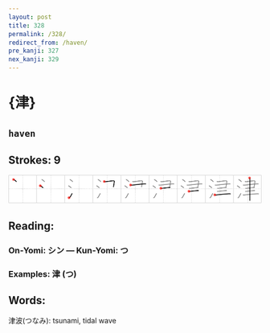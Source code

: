 ```yaml
---
layout: post
title: 328
permalink: /328/
redirect_from: /haven/
pre_kanji: 327
nex_kanji: 329
---
```


# {津}

## `haven`

## Strokes: 9

<div class="stroke"><img src="../images/E6B4A5.png" /></div>

## Reading:

### On-Yomi: シン &mdash; Kun-Yomi: つ

### Examples: 津 (つ)

## Words:

津波(つなみ): tsunami, tidal wave
